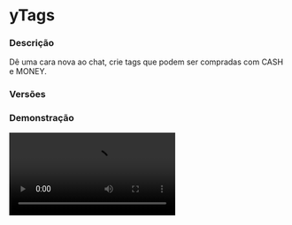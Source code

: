 # yTags
<secondary-label ref="utility"/>

### Descrição
Dê uma cara nova ao chat, crie tags que podem ser compradas com CASH e MONEY.

### Versões
<secondary-label ref="1.8"/>
<secondary-label ref="1.9"/>
<secondary-label ref="1.10"/>
<secondary-label ref="1.11"/>
<secondary-label ref="1.12"/>
<secondary-label ref="1.13"/>
<secondary-label ref="1.14"/>
<secondary-label ref="1.15"/>
<secondary-label ref="1.16"/>
<secondary-label ref="1.17"/>
<secondary-label ref="1.18"/>
<secondary-label ref="1.19"/>
<secondary-label ref="1.20"/>
<secondary-label ref="1.21"/>

### Demonstração
<video src="https://www.youtube.com/watch?v=VyXm4z1iC8s"/>


<chapter title="Comandos" id="commands" collapsible="true">
<code-block lang="plain text">/tags - Abrir o menu de tags.
/tags cash - Abrir o menu de tag por cash
/tags money - Abrir o menu de tags por money
/tags info - Vê as informações de um jogador.
/tags add - Adiciona uma tag à um jogador.
/tags del - Remove uma tag de um jogador.
/tags dar - Dar uma tag em forma de item à um jogador.
/tags darpacote - Dar um pacote de tags em forma de item à um jogador.
/tags setar - Setar uma tag própria para um jogador.
/tags limpar - Limpa a tag própria de um jogador.
/tags forcar - Força o player a abrir o menu de tags.
/tags reload - Recarrega as configurações</code-block>
</chapter>

<chapter title="Permissões" id="permissions" collapsible="true">
<code-block lang="plain text">ytags.usar - Permissão para o /tags, /tags cash e /tags money
ytags.info - Permissão para o /tags info
ytags.add - Permissão para o /tags add
ytags.del - Permissão para o /tags del
ytags.dar - Permissão para o /tags dar
ytags.darpacote - Permissão para o /tags darpacote
ytags.setar - Permissão para o /tags setar
ytags.limpar - Permissão para o /tags limpar
ytags.forcar - Permissão para o /tags forcar
ytags.reload - Permissão para o /tags reload
ytags.help - Permissão para visualizar a mensagem de ajuda</code-block>
</chapter>

## Placeholders
<primary-label ref="placeholders"/>

Aqui estão as placeholders disponíveis para utilização com este plugin. Consulte-as para entender como utilizá-las corretamente.

<code-block lang="plain text" ignore-vars="true">
%ytags_tag% - Retorna a tag adquirida
%ytags_owntag% - Retorna a tag própria
%ytags_desc% - Retorna a descrição da tag
%ytags_[tag_key]% - Retorna a tag pelo nome da config
</code-block>

## Chat
<primary-label ref="chat"/>

Esta seção apresenta as placeholders disponíveis para utilização no chat. Consulte-as para compreender como aplicá-las de maneira eficaz.

<code-block lang="plain text">
{ytags} - Retorna a tag adquirida
{ytags_own} - Retorna a tag própria
</code-block>



## Erros comuns
<primary-label ref="errors"/>

Antes de configurar o plugin, revise os pontos listados aqui para evitar problemas frequentes durante a configuração.

<seealso style="cards">
    <category ref="wrs">
        <a href="yplugins.md"></a>        <a href="https://ystoreplugins.com.br/plugins/detalhes/5-yTags">Site do plugin yTags</a>
    </category>
</seealso>